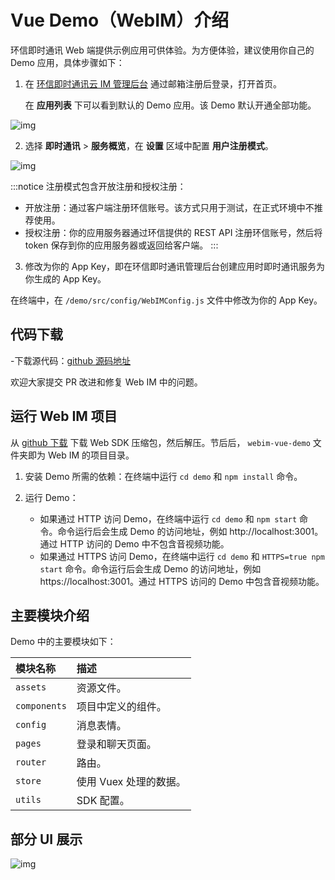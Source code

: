 # Vue Demo（WebIM）介绍

<Toc />

环信即时通讯 Web 端提供示例应用可供体验。为方便体验，建议使用你自己的 Demo 应用，具体步骤如下：

1. 在 [环信即时通讯云 IM 管理后台](https://console.easemob.com/user/login) 通过邮箱注册后登录，打开首页。

   在 **应用列表** 下可以看到默认的 Demo 应用。该 Demo 默认开通全部功能。

![img](@static/images/web/demo_view.png)

2. 选择 **即时通讯** > **服务概览**，在 **设置** 区域中配置 **用户注册模式**。

![img](@static/images/web/3.png)

:::notice
注册模式包含开放注册和授权注册：
- 开放注册：通过客户端注册环信账号。该方式只用于测试，在正式环境中不推荐使用。
- 授权注册：你的应用服务器通过环信提供的 REST API 注册环信账号，然后将 token 保存到你的应用服务器或返回给客户端。
:::

3. 修改为你的 App Key，即在环信即时通讯管理后台创建应用时即时通讯服务为你生成的 App Key。

在终端中，在 `/demo/src/config/WebIMConfig.js` 文件中修改为你的 App Key。

## 代码下载

-下载源代码：[github 源码地址](https://github.com/easemob/webim-vue-demo/tree/dev-4.0)

欢迎大家提交 PR 改进和修复 Web IM 中的问题。

## 运行 Web IM 项目

从 [github 下载](https://github.com/easemob/webim-vue-demo/tree/dev-4.0) 下载 Web SDK 压缩包，然后解压。节后后， `webim-vue-demo` 文件夹即为 Web IM 的项目目录。

1. 安装 Demo 所需的依赖：在终端中运行 `cd demo` 和 `npm install` 命令。

2. 运行 Demo：
   - 如果通过 HTTP 访问 Demo，在终端中运行 `cd demo` 和 `npm start` 命令。命令运行后会生成 Demo 的访问地址，例如 http://localhost:3001。通过 HTTP 访问的 Demo 中不包含音视频功能。
   - 如果通过 HTTPS 访问 Demo，在终端中运行 `cd demo` 和 `HTTPS=true npm start` 命令。命令运行后会生成 Demo 的访问地址，例如 https://localhost:3001。通过 HTTPS 访问的 Demo 中包含音视频功能。

## 主要模块介绍

Demo 中的主要模块如下：

| 模块名称       | 描述                 |
| :------------- | :----------------- |
| `assets` | 资源文件。 |
| `components` | 项目中定义的组件。 |
| `config` | 消息表情。 |
| `pages` | 登录和聊天页面。 |
| `router` | 路由。 |
| `store` | 使用 Vuex 处理的数据。 |
| `utils` | SDK 配置。 |

## 部分 UI 展示

![img](@static/images/web/vue_demo.png)